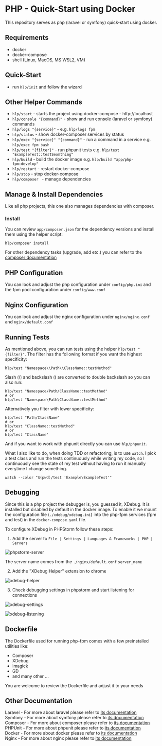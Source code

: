 # PHP - Quick-Start using Docker

This repository serves as php (laravel or symfony) quick-start using docker.

## Requirements

- docker
- docker-compose
- shell (Linux, MacOS, MS WSL2, VM)

## Quick-Start

- run `hlp/init` and follow the wizard

## Other Helper Commands
- `hlp/start` - starts the project using docker-compose - http://localhost
- `hlp/console "{command}"` - show and run console (laravel or symfony) commands
- `hlp/logs "{service}"` - e.g. `hlp/logs fpm`
- `hlp/status` - show docker-composer services by status
- `hlp/exec "{service}" "{command}"` - run a command in a service e.g. `hlp/exec fpm bash`
- `hlp/test "{filter}"` - run phpunit tests e.g. `hlp/test "ExampleTest::testSeomthing"`
- `hlp/build` - build the docker image e.g. `hlp/build "app/php-fpm:develop"`
- `hlp/restart` - restart docker-compose
- `hlp/stop` - stop docker-compose
- `hlp/composer ` - manage dependencies

## Manage & Install Dependencies

Like all php projects, this one also manages dependencies with composer.

### Install 

You can review `app/composer.json` for the dependency versions and install them using the helper script:  
```
hlp/composer install
```

For other dependency tasks (upgrade, add etc.) you can refer to the [composer documentation](https://getcomposer.org/doc/01-basic-usage.md)

## PHP Configuration

You can look and adjust the php configuration under `config/php.ini` and the fpm pool configuration under `config/www.conf`

## Nginx Configuration

You can look and adjust the nginx configuration under `nginx/nginx.conf` and `nginx/default.conf`

## Running Tests

As mentioned above, you can run tests using the helper `hlp/test "{filter}"`. The filter has the following format if you want the highest specificity:  
```
hlp/test "Namespace\\Path\\ClassName::testMethod"
```
Slash (/) and backslash (\) are converted to double backslash so you can also run:  
```
hlp/test "Namespace/Path/ClassName::testMethod"
# or
hlp/test "Namespace\Path\ClassName::testMethod"
```
Alternatively you filter with lower specificity:  
```
hlp/test "Path/ClassName"
# or
hlp/test "ClassName::testMethod"
# or
hlp/test "ClassName"
```
And if you want to work with phpunit directly you can use `hlp/phpunit`.  

What I also like to do, when doing TDD or refactoring, is to use `watch`. I pick a test class and run the tests continuously while writing my code, so I continuously see the state of my test without having to run it manually everytime I change something.
```
watch --color "$(pwd)/test 'Example\ExampleTest'"
```

## Debugging

Since this is a php project the debugger is, you guessed it, XDebug. It is installed but disabled by default in the docker image. To enable it we mount the configuration file (`./xdebug/xdebug.ini`) into the php-fpm services (fpm and test) in the `docker-compose.yaml` file.

To configure XDebug in PHPStorm follow these steps:  

1. Add the server to `File | Settings | Languages & Frameworks | PHP | Servers`

![phpstorm-server](https://i.imgur.com/Q38EyWt.jpg "phpstorm server")

The server name comes from the `./nginx/default.conf` `server_name`

2. Add the "XDebug Helper" extension to chrome

![xdebug-helper](https://i.imgur.com/6t2yfZ7.png "xdebug helper")

3. Check debugging settings in phpstorm and start listening for connections

![xdebug-settings](https://i.imgur.com/BgtGGKd.png "xdebug settings")

![xdebug-listening](https://i.imgur.com/T0tqLgo.png "xdebug listening")

## Dockerfile

The Dockerfile used for running php-fpm comes with a few preinstalled utilities like:  
- Composer
- XDebug
- Imagick
- GD
- and many other ...  

You are welcome to review the Dockerfile and adjust it to your needs

## Other Documentation

Laravel - For more about laravel please refer to [its documentation](https://laravel.com/docs/9.x)  
Symfony - For more about symfony please refer to [its documentation](https://symfony.com/doc/current/index.html)  
Composer - For more about composer please refer to [its documentation](https://getcomposer.org/doc/)  
PHPUnit - For more about phpunit please refer to [its documentation](https://phpunit.readthedocs.io/en/9.5/)  
Docker - For more about docker please refer to [its documentation](https://docs.docker.com/)  
Nginx - For more about nginx please refer to [its documentation](https://nginx.org/en/docs/)  
